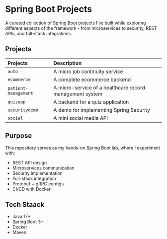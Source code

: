 # Spring Boot Projects

A curated collection of Spring Boot projects I've built while exploring different aspects of the framework - from microservices to security, REST APIs, and full-stack integrations.

## Projects

| Projects            | Description                                              |
|:--------------------|:---------------------------------------------------------|
|`auto`               | A micro job continuity service                           |
|`ecommerce`          | A complete ecommerce backend                             |
|`patient-management` | A micro-service of a healthcare record management system |
|`quizapp`            | A backend for a quiz application                         |
|`securitydemo`       | A demo for implementing Spring Security                  |
|`social`             | A mini social media API                                  |

## Purpose
This repository serves as my hands-on Spring Boot lab, where I experiment with:
- REST API design
- Microservices communication
- Security implementation
- Full-stack integration
- Protobuf + gRPC configs
- CI/CD with Docker

## Tech Staack
- Java 17+
- Spring Boot 3+
- Docker
- Maven


<!----
⚙️ Core Spring Boot (Projects 1–20)
Focus: Basics, REST, JPA, Validation, Security


3. Product Catalog API – JPA relationships + DTOs

4. File Upload API – Multipart handling + storage

5. Pagination and Filtering API

6. Weather Tracker – API client + scheduled updates

7. Blog Platform Backend – Markdown parsing + CRUD

8. Email Notification Service – Spring Mail + Templates

9. SMS Verification Service – Twilio + OTP logic

10. Event Logger – Log4j + log rotation

11. REST API Versioning – Header vs URI-based

12. JWT Authentication & Refresh Tokens

13. Rate Limiting Middleware – Spring Filter + Bucket4j

14. Multi-language API Responses – i18n + Messages

15. Audit Trail System – Spring AOP + DB log

16. Role-Based Access Control API

17. Global Exception Handler + Custom Errors

18. API Documentation with Swagger/OpenAPI

19. Application Metrics with Micrometer

20. Spring Profiles for Multi-Env Configs

🧩 Microservices (Projects 21–40)
Focus: Services, Communication, Config, Discovery

Microservice Starter Project (Boilerplate)

Service Registry with Eureka

Centralized Config Server

Inventory Microservice

Order Microservice with Feign Client

Notification Microservice (email + Kafka)

API Gateway using Spring Cloud Gateway

Circuit Breaker with Resilience4J

Dynamic Routing Gateway + Path Rewrite

Rate Limiting Gateway with Redis

Configurable Feature Flags

Load-balanced Communication (Ribbon)

Microservices Tracing with Sleuth + Zipkin

Service Health Dashboard with Actuator

Distributed Logging with ELK Stack

Service Mesh Demo (Istio)

gRPC Communication between Services

GraphQL API Gateway (Spring Boot + GraphQL)

Token Relay across Services (OAuth2)

Multi-tenant Microservices with Schema Isolation

🛠️ Data & Messaging (Projects 41–60)
Focus: Databases, Messaging Systems

Spring Boot + PostgreSQL Integration

Spring Boot + MongoDB Example

Relational to Document Model Migrator

Event Sourcing System

Kafka Producer/Consumer with Spring

RabbitMQ Event Bus

Dead Letter Queue Processor

Outbox Pattern with Debezium CDC

Redis Caching for Product Listings

Mongo Aggregation Pipelines + Spring Data

Redis Streams for Real-Time Feeds

Database Sharding Demo

Connection Pooling and Monitoring (HikariCP)

Batch Processing App with Spring Batch

Job Scheduler with Quartz

Geo-Search with MongoDB + Spring Data

Write-Heavy Queue-Backed Service

Transactional Messaging with Kafka

Custom Kafka Serializers + Avro

ETL Pipeline: Read-Transform-Store Data

📈 Observability & Monitoring (Projects 61–75)
Focus: Metrics, Logs, Tracing

Custom Micrometer Metrics

Prometheus Metrics Exporter

Grafana Dashboards for Spring Boot App

Structured JSON Logging

Distributed Tracing with Jaeger

OpenTelemetry Integration with gRPC & REST

Log Correlation Between Microservices

Alerting with Prometheus + Alertmanager

Request/Response Logging Middleware

Service-Level Objectives + Grafana Alerts

Dynamic Log Level Switching via Actuator

Kibana Log Search with Custom Tags

Grafana Loki for Log Aggregation

Trace Sampler Config + Analysis

Business Metrics Dashboard

🧪 Security & Auth (Projects 76–85)
Focus: Secure APIs, OAuth2, Keycloak, JWT, etc.

JWT Auth System with Refresh Token Rotation

OAuth2 Authorization Code Flow (Spring Security)

SSO Integration with Keycloak

Role Hierarchies + Permissions Evaluation

Custom OAuth2 Resource Server

API Key Auth via Filter Chain

OpenID Connect Integration (Google Auth)

Encrypted Properties with Jasypt

Multi-Factor Authentication (TOTP + Email)

Session Management + Concurrent Login Prevention

🔌 Advanced Features & Real-time (Projects 86–95)
Focus: WebSockets, SSE, File Handling, etc.

WebSocket Chat Application

Server-Sent Events Streamer

Real-Time Notifications with STOMP over WebSockets

Upload Large Files with Chunking

Async Email Sender with Retry Mechanism

Rate Limiter with Redis and Lua Scripts

GeoJSON API with Map Integration

Server-side Rendering with Thymeleaf + Spring

PDF Generator API (Invoices)

Image Resizer + CDN Proxy Service

🚀 Deployment, DevOps & GitOps (Projects 96–100)
Focus: Docker, K8s, GitOps

Dockerize Monolith Spring Boot App

Docker Compose for Local Microservices

Helm Charts for Spring Boot Microservice

CI/CD with GitHub Actions + Docker + Kubernetes

GitOps with ArgoCD for Spring Boot App
---->
